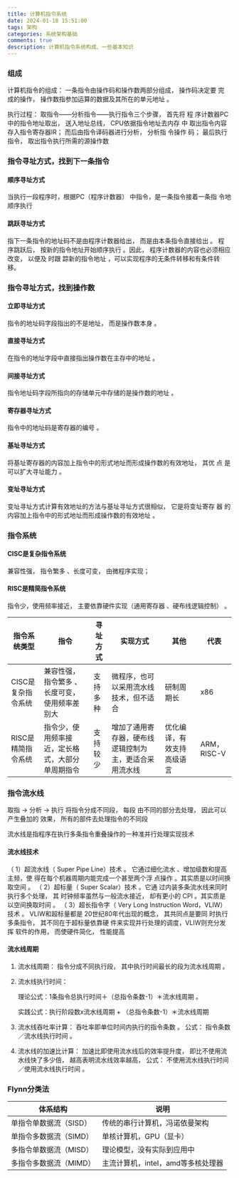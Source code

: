 ```yaml
---
title: 计算机指令系统
date: 2024-01-18 15:51:00
tags: 架构
categories: 系统架构基础
comments: true
description: 计算机指令系统构成、一些基本知识
---
```


### 组成
计算机指令的组成： 一条指令由操作码和操作数两部分组成， 操作码决定要
完 成的操作， 操作数指参加运算的数据及其所在的单元地址 。

执行过程：
取指令——分析指令——执行指令三个步骤， 首先将
程 序计数器PC中的指令地址取出， 送入地址总线， CPU依据指令地址去内存
中 取出指令内容存入指令寄存器IR； 而后由指令译码器进行分析， 分析指
令操作 码； 最后执行指令， 取出指令执行所需的源操作数

### 指令寻址方式，找到下一条指令
#### 顺序寻址方式
当执行一段程序时，根据PC（程序计数器） 中指令，是一条指令接着一条指 令地顺序执行
#### 跳跃寻址方式
指下一条指令的地址码不是由程序计数器给出， 而是由本条指令直接给出 。
程 序跳跃后， 按新的指令地址开始顺序执行 。因此， 程序计数器的内容也必须相应改变， 以便及
时跟 踪新的指令地址 ，可以实现程序的无条件转移和有条件转移。

### 指令寻址方式，找到操作数
#### 立即寻址方式
指令的地址码字段指出的不是地址， 而是操作数本身 。
#### 直接寻址方式
在指令的地址字段中直接指出操作数在主存中的地址 。
#### 间接寻址方式
指令地址码字段所指向的存储单元中存储的是操作数的地址 。
#### 寄存器寻址方式
指令中的地址码是寄存器的编号 。
#### 基址寻址方式
 将基址寄存器的内容加上指令中的形式地址而形成操作数的有效地址， 其优
点 是可以扩大寻址能力 。
#### 变址寻址方式
变址寻址方式计算有效地址的方法与基址寻址方式很相似， 它是将变址寄存
器 的内容加上指令中的形式地址而形成操作数的有效地址 。

### 指令系统
#### CISC是复杂指令系统
兼容性强， 指令繁多 、长度可变， 由微程序实现；
#### RISC是精简指令系统
指令少，使用频率接近， 主要依靠硬件实现（通用寄存器 、硬布线逻辑控制） 。

| 指令系统类型       | 指令                                             | 寻址方式 | 实现方式                                               | 其他                       | 代表        |
| ------------------ | ------------------------------------------------ | -------- | ------------------------------------------------------ | -------------------------- | ----------- |
| CISC是复杂指令系统 | 兼容性强， 指令繁多 、长度可变，使用频率差别大   | 支持多种 | 微程序，也可以采用流水线技术，但不适合                 | 研制周期长                 | x86         |
| RISC是精简指令系统 | 指令少，使用频率接近，定长格式，大部分单周期指令 | 支持较少 | 增加了通用寄存器，硬布线逻辑控制为主，更适合采用流水线 | 优化编译，有效支持高级语言 | ARM，RISC-V |



### 指令流水线
取指 -> 分析 -> 执行
将指令分成不同段， 每段 由不同的部分去处理， 因此可以产生叠加的 效果， 所有的部件去处理指令的不同段

流水线是指程序在执行多条指令重叠操作的一种准并行处理实现技术

#### 流水线技术
（ 1）超流水线（ Super Pipe Line）技术 。 它通过细化流水 、增加级数和提高主频，使 得在每个机器周期内能完成一个甚至两个浮 点操作 。其实质是以时间换取空间 。
（ 2）超标量（ Super Scalar）技术 。它通 过内装多条流水线来同时执行多个处理， 其 时钟频率虽然与一般流水接近， 却有更小的 CPI 。其实质是以空间换取时间 。
（ 3）超长指令字（ Very Long Instruction
Word，VLIW）技术 。 VLIW和超标量都是 20世纪80年代出现的概念， 其共同点是要同 时执行多条指令， 其不同在于超标量依靠硬 件来实现并行处理的调度，VLIW则充分发挥 软件的作用， 而使硬件简化， 性能提高

#### 流水线周期

1. 流水线周期： 指令分成不同执行段， 其中执行时间最长的段为流水线周期 。

2. 流水线执行时间： 

   理论公式：1条指令总执行时间＋（总指令条数-1）＊流水线周期 。

   实践公式：执行阶段数x流水线周期 + （总指令条数-1）＊流水线周期 

3. 流水线吞吐率计算： 吞吐率即单位时间内执行的指令条数 。
  公式： 指令条数／流水线执行时间 。

4. 流水线的加速比计算： 加速比即使用流水线后的效率提升度， 即比不使用流水线快了多少倍， 越高表明流水线效率越高，
  公式： 不使用流水线执行时间／使用流水线执行时间 。

### Flynn分类法

| 体系结构               | 说明                               |
| ---------------------- | ---------------------------------- |
| 单指令单数据流（SISD） | 传统的串行计算机，冯诺依曼架构     |
| 单指令多数据流（SIMD） | 单核计算机，GPU（显卡）            |
| 多指令单数据流（MISD） | 理论模型，没有实际到应用中         |
| 多指令多数据流（MIMD） | 主流计算机，intel，amd等多核处理器 |

